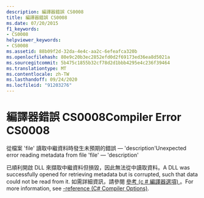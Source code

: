 ```yaml
---
description: 編譯器錯誤 CS0008
title: 編譯器錯誤 CS0008
ms.date: 07/20/2015
f1_keywords:
- CS0008
helpviewer_keywords:
- CS0008
ms.assetid: 88b09f2d-32da-4e4c-aa2c-6efeafca320b
ms.openlocfilehash: 80e9c20b3ec2852efd0d2f69173ed36ea8d5021a
ms.sourcegitcommit: 5b475c1855b32cf78d2d1bbb4295e4c236f39464
ms.translationtype: MT
ms.contentlocale: zh-TW
ms.lasthandoff: 09/24/2020
ms.locfileid: "91203276"
---
```

# <a name="compiler-error-cs0008"></a><span data-ttu-id="68eec-103">編譯器錯誤 CS0008</span><span class="sxs-lookup"><span data-stu-id="68eec-103">Compiler Error CS0008</span></span>

<span data-ttu-id="68eec-104">從檔案 'file' 讀取中繼資料時發生未預期的錯誤 — 'description'</span><span class="sxs-lookup"><span data-stu-id="68eec-104">Unexpected error reading metadata from file 'file' — 'description'</span></span>  
  
 <span data-ttu-id="68eec-105">已順利開啟 DLL 來擷取中繼資料但損毀，因此無法從中讀取資料。</span><span class="sxs-lookup"><span data-stu-id="68eec-105">A DLL was successfully opened for retrieving metadata but is corrupted, such that data could not be read from it.</span></span> <span data-ttu-id="68eec-106">如需詳細資訊，請參閱 [參考 (c # 編譯器選項) ](../language-reference/compiler-options/reference-compiler-option.md)。</span><span class="sxs-lookup"><span data-stu-id="68eec-106">For more information, see [-reference (C# Compiler Options)](../language-reference/compiler-options/reference-compiler-option.md).</span></span>
